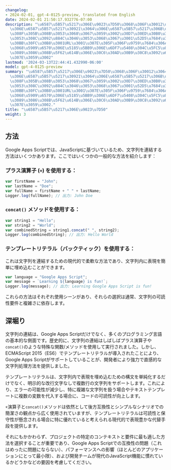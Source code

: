 ```yaml
---
changelog:
- 2024-02-01, gpt-4-0125-preview, translated from English
date: 2024-02-01 21:50:17.932776-07:00
description: "\u6587\u5B57\u5217\u306E\u9023\u7D50\u3068\u306F\u30012\u3064\u4EE5\u4E0A\
  \u306E\u6587\u5B57\u5217\u30921\u3064\u306E\u6587\u5B57\u5217\u306B\u7D44\u307F\u5408\
  \u308F\u305B\u308B\u3053\u3068\u3067\u3059\u3002\u30D7\u30ED\u30B0\u30E9\u30DE\u306F\
  \u3053\u308C\u3092\u884C\u3046\u3053\u3068\u3067\u3001\u52D5\u7684\u306B\u30E1\u30C3\
  \u30BB\u30FC\u30B8\u3001URL\u3001\u307E\u305F\u306F\u9759\u7684\u306A\u5185\u5BB9\
  \u3068\u5909\u6570\u306E\u5185\u5BB9\u306E\u6DF7\u5408\u304C\u5FC5\u8981\u306A\u3042\
  \u3089\u3086\u308B\u5F62\u614B\u306E\u30C6\u30AD\u30B9\u30C8\u3092\u69CB\u7BC9\u3057\
  \u307E\u3059\u3002"
lastmod: '2024-03-13T22:44:41.432990-06:00'
model: gpt-4-0125-preview
summary: "\u6587\u5B57\u5217\u306E\u9023\u7D50\u3068\u306F\u30012\u3064\u4EE5\u4E0A\
  \u306E\u6587\u5B57\u5217\u30921\u3064\u306E\u6587\u5B57\u5217\u306B\u7D44\u307F\u5408\
  \u308F\u305B\u308B\u3053\u3068\u3067\u3059\u3002\u30D7\u30ED\u30B0\u30E9\u30DE\u306F\
  \u3053\u308C\u3092\u884C\u3046\u3053\u3068\u3067\u3001\u52D5\u7684\u306B\u30E1\u30C3\
  \u30BB\u30FC\u30B8\u3001URL\u3001\u307E\u305F\u306F\u9759\u7684\u306A\u5185\u5BB9\
  \u3068\u5909\u6570\u306E\u5185\u5BB9\u306E\u6DF7\u5408\u304C\u5FC5\u8981\u306A\u3042\
  \u3089\u3086\u308B\u5F62\u614B\u306E\u30C6\u30AD\u30B9\u30C8\u3092\u69CB\u7BC9\u3057\
  \u307E\u3059\u3002."
title: "\u6587\u5B57\u5217\u306E\u9023\u7D50"
weight: 3
---
```


## 方法
Google Apps Scriptでは、JavaScriptに基づいているため、文字列を連結する方法はいくつかあります。ここではいくつかの一般的な方法を紹介します：

### プラス演算子 (`+`) を使用する：
```javascript
var firstName = "John";
var lastName = "Doe";
var fullName = firstName + " " + lastName;
Logger.log(fullName); // 出力: John Doe
```

### `concat()` メソッドを使用する：
```javascript
var string1 = "Hello";
var string2 = "World";
var combinedString = string1.concat(" ", string2);
Logger.log(combinedString); // 出力: Hello World
```

### テンプレートリテラル（バックティック）を使用する：
これは文字列を連結するための現代的で柔軟な方法であり、文字列内に表現を簡単に埋め込むことができます。

```javascript
var language = "Google Apps Script";
var message = `Learning ${language} is fun!`;
Logger.log(message); // 出力: Learning Google Apps Script is fun!
```

これらの方法はそれぞれ使用シーンがあり、それらの選択は通常、文字列の可読性要件と複雑さに依存します。

## 深堀り
文字列の連結は、Google Apps Scriptだけでなく、多くのプログラミング言語の基本的な側面です。歴史的に、文字列の連結はしばしばプラス演算子や`concat()`のような特殊な関数/メソッドを使用して実行されました。しかし、ECMAScript 2015（ES6）でテンプレートリテラルが導入されたことにより、Google Apps Scriptがサポートしていることが、開発者により強力で直感的な文字列処理方法を提供しました。

テンプレートリテラルは、文字列内で表現を埋め込むための構文を単純化するだけでなく、明示的な改行文字なしで複数行の文字列をサポートします。これにより、エラーの可能性が減少し、特に複雑な文字列を扱う場合やテキストテンプレートに複数の変数を代入する場合に、コードの可読性が向上します。

`+`演算子と`concat()`メソッドは依然として後方互換性とシンプルなシナリオでの簡潔さの観点から広く使用されていますが、テンプレートリテラルは可読性と保守性が懸念される場合に特に優れていると考えられる現代的で表現豊かな代替手段を提供します。

それにもかかわらず、プロジェクトの特定のコンテキストと要件に最も適した方法を選択することが重要であり、Google Apps Scriptでの互換性の問題（これはめったに問題にならない）、パフォーマンスへの影響（ほとんどのアプリケーションにとって最小限）、および開発チームが現代のJavaScript機能に慣れているかどうかなどの要因を考慮してください。
